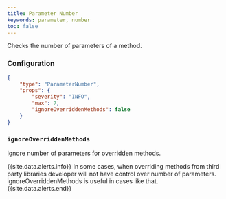 ```yaml
---
title: Parameter Number
keywords: parameter, number
toc: false
---
```


Checks the number of parameters of a method.

### Configuration

```json
{
    "type": "ParameterNumber",
    "props": {
        "severity": "INFO",
        "max": 7,
        "ignoreOverriddenMethods": false
    }
}
```

### `ignoreOverriddenMethods`

Ignore number of parameters for overridden methods.

{{site.data.alerts.info}} In some cases, when overriding methods from third party libraries developer will not have control over number of parameters.
ignoreOverriddenMethods is useful in cases like that. {{site.data.alerts.end}}
